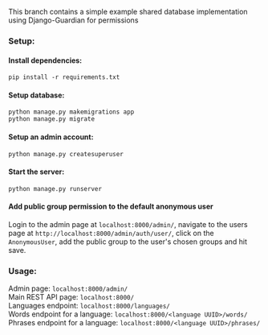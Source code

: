This branch contains a simple example shared database implementation using Django-Guardian for permissions

### Setup:

#### Install dependencies:
```
pip install -r requirements.txt
```

#### Setup database:
```
python manage.py makemigrations app
python manage.py migrate
```

#### Setup an admin account:
```
python manage.py createsuperuser
```

#### Start the server:
```
python manage.py runserver
```

#### Add public group permission to the default anonymous user
Login to the admin page at ```localhost:8000/admin/```, navigate to the users page at 
```http://localhost:8000/admin/auth/user/```, click on the ```AnonymousUser```, add the public group to the user's 
chosen groups and hit save. 

### Usage:
Admin page: ```localhost:8000/admin/```  
Main REST API page: ```localhost:8000/```  
Languages endpoint: ```localhost:8000/languages/```  
Words endpoint for a language: ```localhost:8000/<language UUID>/words/```  
Phrases endpoint for a language: ```localhost:8000/<language UUID>/phrases/``` 